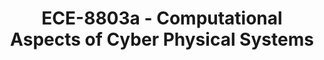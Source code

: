 ---
layout: course
title: ECE-8803a - Computational Aspects of Cyber Physical Systems
aliases: 
course_id: ECE-8803a
permalink: /ECE-8803a/
avg_difficulty: 0
avg_rating: 0
avg_workload: 0
course_number: 8803
---